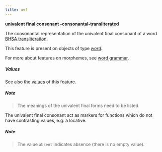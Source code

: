 ```yaml
---
title: uvf
---
```


**univalent final consonant -consonantal-transliterated**

The consonantal representation of the univalent final consonant of a word
[BHSA transliteration]({{tfd}}/writing/hebrew.html).

This feature is present on objects of type [*word*](otype.md).

For more about features on morphemes, see [word grammar](../wordgrammar.md).

##### Values

See also the
[values]({{tut}}/cookbook/featureValues.ipynb)
of this feature.

##### Note
> The meanings of the univalent final forms need to be listed.

The univalent final consonant act as markers for functions which do not have contrasting
values, e.g. a locative.

##### Note
> The value `absent` indicates absence (there is no empty value).

